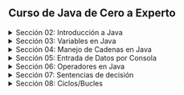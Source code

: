 ## Curso de Java de Cero a Experto

<details>
    <summary>Sección 02: Introducción a Java</summary>

* [V02_PDF - Introducción](seccion02/01-01-00-IntroduccionJava-UJ.pdf)
* [V03_PDF - ¿Qué es el JDK de Java](seccion02/01-02-00-JDKJava-UJ.pdf)
* [V04_PDF - Intalación deL JDK de Java](seccion02/01-03-00-InstalacionJDK-UJ.pdf)
* [V05_PDF - ¿Qué es un IDE](seccion02/01-04-00-IDE-Java-UJ.pdf)
* [V06_PDF - Instalación de IntelliJ IDEAS](seccion02/01-05-00-InstalacionIntelliJ-UJ.pdf)
* [V07_PDF - Hola Mundo con Java](seccion02/01-06-00-HolaMundoJava-UJ.pdf)
* [V08 - __**Ejemplo**__: Hola Mundo](seccion02/V08-Ejemplo_de_Hola_Mundo_con_Java/)
  * <details>
        <summary>V09-Reto practico</summary> 
        Se solicita crear una nueva clase llamada "Presentate.java" en la cual 
        deberás hacer lo siguiente:

        - Agregar el método main (Atajo: psvm + tab).
        - Mostrar en la consola la siguiente información. Se debe usar un método 
        "println" para cada elemento a mostrar.
  
          - Nombre Completo
          - Edad
          - País
    
      * [Mi solución reto practico](seccion02/V09-Reto-Practico)
      * V10 - Solución Presentate con Java
        * [PDF](seccion02/V10-Solucion_presentate_con_Java/01-09-00-Solucion-Presentate-UJ.pdf)
        * [Presentate.java](seccion02/V10-Solucion_presentate_con_Java/01-09-00-Solucion-Presentate-UJ.java)
    </details>
* [V11_PDF - Instalación de Apache NetBeans](seccion02/01-10-00-InstalacionApacheNetbeans-UJ.pdf)
</details>

<details>
  <summary>Sección 03: Variables en Java</summary>

* [V13_PDF - Variables en Java](seccion03/02-01-00-VariablesJava-UJ.pdf)
* V14_PDF - Variables en Java
    * [PDF - Variables](seccion03/02-02-00-EjemploVariables-UJ.pdf) 
    * [Variables.java](seccion03/Variables/src/Variables.java) 
* [V15_PDF - Manejo de Memoria en Java](seccion03/02-03-00-ManejoMemoria-UJ.pdf)
* V16_PDF - Ejemplo detalle de un Libro
    * [PDF - Guia Manejo de Memoria](seccion03/02-04-00-DetalleLibro-UJ.pdf)
    * [DetalleLibro.java]()
      * <details>
            <summary>V17 - Reto practico, Detalle de una persona</summary>
            Se solicita crear una clase llamada DetallePersona.java que realice lo siguiente:
            
            Debe declarar las siguientes variables y deberás asignar los valores que correspondan, 
            además de seleccionar el tipo de dato adecuado para cada variable:
            - Nombre Completo
            - Edad
            - Altura (En metros)
            - País de Origen
            - Indicar si es casado o soltero con sólo caracter, ejemplo: 'C'-Casado, 'S'-Soltero.
          * [Mi solución Reto, Detalle de una persona](seccion03/Variables/src/RetoDetallePersona.java)
          * V18 - Solución reto Detalle de una persona
            * [DetallePersona.java](seccion03/Variables/src/DetallePersona.java) 
            * [PDF - Solución](seccion03/02-06-00-Solucion-DetallePersona-UJ.pdf)
        </details>
* [V19_PDF - Tipos de Datos en Java - parte 1](seccion03/02-07-00-TiposDatosJava-parte1-UJ.pdf)
  * [TiposDatosParte1.java](seccion03/Variables/src/TiposDatosParte1.java)    
  * [V20 - TiposDatosParte2.java](seccion03/Variables/src/TiposDatosParte2.java)    
* [V21_PDF - Reglas de Nombres de Variables en Java](seccion03/02-09-00-ReglasNombresVariables-UJ.pdf)   
* V22 - Ejemplo de Reglas de Nombres de Variables
  * [ReglaNombresVariables.java](seccion03/Variables/src/ReglasNombresVariables.java)
    * <details>
          <summary>Reto, Detalle de una Tienda en Línea</summary>
          En el siguiente reto debe crear varias variables para almacenar el detall de un 
          producto de una tienda en línea.
          El detall a almacener del producto es el siguiente:

          - Nombre del Producto
          - Precio
          - Cantidad disponible
          - Indicar si está disponible para la venta

          Deben asignar valores de prueba a cada variable, escoger el nombre de cada variable 
          aplicando las
          buenas prácticas de Java y mandar a imprimir el valor de cada variable.

          Finalmente deben modificar el valor de cada variable con nuevos datos y mandar a 
          imprimir nuevamente el valor de cada variable y así comprobar que se modificaron 
          correctamente.
        * [Mi solución, Reto detalle de una tienda en línea](seccion03/Variables/src/RetoTiendaEnLinea.java)
        * [V24_RETO - Solución Detalle de un Producto de una Tienda en Línea](seccion03/Variables/src/TiendaLinea.java)
      </details>
* [V25_PDF - Tipo var en Java](seccion03/02-13-00-TipoVarJava-UJ.pdf)
  * [V26 - TipoVar.java](seccion03/Variables/src/TipoVar.java) 
* [V27_PDF - Concatenación de cadenas](seccion03/02-15-00-ConcatenacionCadenasJava-UJ.pdf) 
  * [ConcatenacionCadenas.java](seccion03/Variables/src/ConcatenacionCadenas.java)
* [V28_PDF - Constantes en Java](seccion03/02-16-00-ConstantesJava-UJ.pdf)
  * [Constantes.java](seccion03/Variables/src/Constantes.java)
      * <details>
            <summary>Reto, reserva de Hoteles</summary> 
            Se les deja realizar el siguiente reto:

            Capturar el detall de la reservación de hoteles.
            - Nombre de cliente
            - Días de estancia
            - Tarifa Diaria
            - Indicar si la habitación cuenta con vista al mar.
         
            Deben asginar valores iniciales y mandar a imprimir el valor de
            cada variable.
            Por último, se les pide modificar algunos valores de la reservación y mandar
            a imprir nuevamente cada variable para observar los cambios
          * [Mi solución, reserva de hotels](seccion03/Variables/src/RetoReservaHoteles.java) 
          * [V30 - Solución, ReservaHoteles.java](seccion03/Variables/src/ReservaHoteles.java)
        </details>
</details>

<details>
  <summary>Sección 04: Manejo de Cadenas en Java</summary>

* [V31_PDF - Manejo de Cadenas](seccion04/03-01-00-ManejoCadenas-UJ.pdf)  
* [V32 - Ejemplo de Cadenas](seccion04/Cadenas/src/Cadenas.java)
* [V33_JPG - Manejo de índices de Cadenas](seccion04/jpg/V33_Manejo_de_indices_de_cadenas.jpg)
  * [indiceCadena.java](seccion04/Cadenas/src/IndicesCadena.java)
* [V34_JPG - Inmutabilidad de Cadenas](seccion04/jpg/V34_inmutabilidad_cadenas.jpg)
  * [JPG - Al sobreescribir se crea un nueva referencia en memoria](seccion04/jpg/V34_2_inmutabilidad_cadenas.jpg)
  * [JPG - Los objetos siempre estan referenciados](seccion04/jpg/V34_3_inmutabilidad_cadenas.jpg)
  * [InmutabilidadCadenas.java](seccion04/Cadenas/src/InmutabilidadCadenas.java)
* [V35_JPG - Comparación de Cadenas](seccion04/jpg/V35_1_Comparacion_de_cadeanas.jpg) 
  * Hacer comparación entre objetos para saber si es la misma REFERENCIA o CONTENIDO del objeto
  * [ComparacionCadenas.java](seccion04/Cadenas/src/ComparacionCadenas.java)
* [V36 - Métodos de cadenas](seccion04/Cadenas/src/MetodosDeCadenas.java)
* [V37_PDF - Subcadenas](seccion04/03-07-00-Subcadenas-UJ.pdf)
  * [ManejoSubcadenas.java](seccion04/Cadenas/src/ManejoSubcadenas.java)
* [V38 - Busqueda de Subcadenas](seccion04/Cadenas/src/BusquedaSubcadenas.java)
* [V39 - Reemplazar subcadenas](seccion04/Cadenas/src/ReemplazarSubcadenas.java)
* [V40_PDF - Más de concatenación de cadenas](seccion04/03-10-00-MasConcatenacionCadenas-UJ.pdf)
  * [MasConcatenacionCadenas.java](seccion04/Cadenas/src/MasConcatenacionCadenas.java)
    * Método "Concat"
    * Método "StringBuilder"
    * Método "StringBuffer"
    * Método "Join"
* [V41 - Caracteres Especiales](seccion04/Cadenas/src/CaracteresEspeciales.java)
* V42 - Reto Generador de Email
  * [JPG - Normalizar los datos](seccion04/jpg/V42_1_Generador_de_Email.jpg)
  * [JPG - Resultado](seccion04/jpg/V42_2_Resultado.jpg)
  * [JPG - Resultado en consola](seccion04/jpg/V42_3_Resultado_por_consola.jpg)
    * [RetoGeneradorEmail.java](seccion04/Cadenas/src/RetoGeneradorEmail.java)
    * [V43 - GeneradorEmail.java (solución)](seccion04/Cadenas/src/GeneradorEmails.java)
</details>

<details>
  <summary>Sección 05: Entrada de Datos por Consola</summary>

* [V44_PDF - Clase Scanner y Entrada de datos](seccion05/04-01-00-ClaseScannerEntradaDatos-UJ.pdf)
  * [JPG - Leer datos por consola](seccion05/jpg/V44_Leer_datos_por_consola.jpg)
  * [ManejoConsola.java](seccion05/ManejoConsola/src/ManejoConsola.java)
* [V45 - Leer tipo de Datos](seccion05/ManejoConsola/src/LeerTiposDatos.java)
  ```java
    /* nextLine(), nextDouble(), etc. Al finalizar tenesmo que consumir el 
      caracter de salto de linea
    */
    var edad = consola.nextInt();
    var altura = consola.nextDouble();
    consola.nextLine(); // Para consumir el caracter de salto de linea
    var nombre = consola.nextLine(); // 
  ```
* [V46_PDF - Conversión de tipos de Datos por Consola](seccion05/04-03-00-ConversionTiposDatosConsola-UJ.pdf)
  * [ConversionTipos.java](seccion05/ManejoConsola/src/ConversionTiposDeDatos.java)
* [V47 - Ejemplo Sistema de Empleados](seccion05/jpg/V47_Sistema_de_Empleados.jpg)
  * [SistemaEmpleados.java](seccion05/ManejoConsola/src/SistemaEmpleados.java)
  ```java
    // Formato de 3 decimales
    System.out.printf("\tSalarios: $ %.3f%n", salarioEmpleado);
  ``` 
* [V48_JPG - Reto, proyecto Recetas de Cocina](seccion05/jpg/V48_Reto_reseta_de_cocina.jpg)
  * [JPG - resultado](seccion05/jpg/V48_Reto_Salida_reseta_de_cocina.jpg)
  * [Mi resolución Recetas de Cocina](seccion05/ManejoConsola/src/RetoRecetasCocina.java)
  * [V49 - Solución - RecetasCocina.java](seccion05/ManejoConsola/src/RecetasCocina.java)
  * [V50_PDF - Números Aleatorios - Clase Random](seccion05/04-07-00-NumerosAleatorios-UJ.pdf)
    * [JPG - Números Aleatorios](seccion05/jpg/V50_Numeros_Aleatorios.jpg)
    * [NumerosAleatorios.java](seccion05/ManejoConsola/src/NumerosAleatorios.java)
    ```java
    import java.util.Random;
    // main....
    var random = new Random();
    ``` 
  * [V51_PDF - Formato de cadenas](seccion05/04-08-00-FormatoCadenas-UJ.pdf)
    * [FormateoCadenas.java](seccion05/ManejoConsola/src/FormateoCadenas.java)
    * [V52_2 - FormateoCadenasParte2.java](seccion05/ManejoConsola/src/FormateoCadenasParte2.java)
  * [V53_JPG - Reto, Generar un ID Único](seccion05/jpg/V53_Reto_Generar_ID_Unico.jpg)
    * [JPG - Salida por consola](seccion05/jpg/V53_SalidaConsola_Reto_Generar_ID_Unico.jpg)
    *  [Mi resulución Reto, Generar un ID Único](seccion05/ManejoConsola/src/RetoGenerarIdUnico.java)
    *  [V54 - Solución, GenerarIdUnico.java](seccion05/ManejoConsola/src/GenerarIdUnico.java)
</details>

<details>
  <summary>Sección 06: Operadores en Java</summary>

* [V55_PDF - Operadores](seccion06/05-01-00-Operadores-UJ.pdf)
* [V56 - Operadores Aritméticos](seccion06/Operadores/src/OperadoresAritmeticos.java)
* [V57 - Operadores Unarios](seccion06/Operadores/src/OperadoresUnarios.java)
* [V58 - Operadores de Asignación Simple y Compuestos](seccion06/Operadores/src/OperadoresAsignacion.java)
* [V59 - Operadores de Comparación o Relacionales](seccion06/Operadores/src/OperadoresComparacion.java)
* [V60 - Operadores Lógico AND](seccion06/Operadores/src/OperadorAnd.java)
* [V61 - Operador Lógico OR](seccion06/Operadores/src/OperadorOr.java)
* [V62 - Operador Lógico NOT](seccion06/Operadores/src/OperadorNot.java)
* [V63_JPG - Ejemplo, Valor dentro de un Rango](seccion06/jpg/V63_Ejemplo_Valor_fuera_de_rango.jpg)
  * [V63 - ValorDentroRango.java](seccion06/Operadores/src/ValorDentroRango.java)
* [V64_JPG - Ejemplo, Tienda de descuento VIP](seccion06/jpg/V65_Ejemplo_tienda_descuento_vip.jpg)
  * [Mi resolución](seccion06/Operadores/src/RetoTiendaDescuentoVip.java)
  * [Solución, SistemaDescuentoVIP.java](seccion06/Operadores/src/SistemaDescuentosVIP.java)
* [V65_JPG - EJemplo Préstamo de libros](seccion06/jpg/V67_Ejemplo_Prestamo_libros.jpg)
  * [Mi resolución](seccion06/Operadores/src/RetoPrestamoLibros.java)
  * [Solución, SistemaPrestamoLibros.java](seccion06/Operadores/src/SistemaPrestamoLibros.java)
* [V66 - Ejemplo, Valor Fuera de Rango con NOT](seccion06/Operadores/src/RangoVariable.java)
* [V67_JPG - Ejemplo, Ticket de Venta](seccion06/jpg/V67_Generar_Ticket_de_Venta.jpg)
  * [Solución RetoTicketVenta.java](seccion06/Operadores/src/RetoTicketVenta.java)
* [V68 - Ejemplo, Ticket de venta con descuento](seccion06/Operadores/src/TicketVentaDescuento.java)
* [V69_JPG - Reto, Sistema de autenticación](seccion06/jpg/V69_Sistema_autenticacion.jpg)
  * [JPG - Muestra de consola](seccion06/jpg/V69_consola_Sistema_autenticacion.jpg)
  * [Mi resolución](seccion06/Operadores/src/RetoSistemaAutenticacion.java)
  * [V70 - Solución, SistemaAutenticacion.java](seccion06/Operadores/src/SistemaAutenticacion.java)
* [V71_JPG - Reto, Cáculo del Área y perimetro de un Rectangulo](seccion06/jpg/V71_Reto_Calculo_del_area_de_un_rectangulo.jpg)
  * [Mi Solución](seccion06/Operadores/src/RetoCalularAreaRectangulo.java)
  * [V72 - Solución, CalculoAreaRectangulo.java ](seccion06/Operadores/src/CalculoAreaRectangulo.java)
* [V73_PDF - Presedencia de operadores](seccion06/05-19-00-PrecedenciaOperadores-UJ.pdf)
  * [PresedenciaOperadores.java](seccion06/Operadores/src/PrecedenciaOperadores.java)
</details>

<details>
  <summary>Sección 07: Sentencias de decisión</summary>

* [V74_PDF - Sentecias de Decisión](seccion07/06-01-00-SentenciasDecision-UJ.pdf)
* [V75_JPG - Diagrama de flujo](seccion07/jpg/V75_Diagrama_de_Flujo.jpg)
  * [JPG - Diagrama de flujo Sentencia IF](seccion07/jpg/V75_Diagrama_de_Flujo_IF.jpg)
* [V76 - Sentencia IF](seccion07/SentenciasDecision/src/SentenciaIf.java)
* [V77 - Sentencia if-else](seccion07/SentenciasDecision/src/SentenciaIfElse.java)
* [V78 - Sentencia if-else if-else](seccion07/SentenciasDecision/src/SentenciaIfElseIf.java)
* [V79 - Modo Debug (ejecución paso a paso) en Intellij IDEA](seccion07/V79/)
  * [1ro - Crear punto de rotura](seccion07/V79/V79_1.jpg)
  * [2do - Click derecho y ejecutar modo Debug](seccion07/V79/V79_2.jpg)
  * [3ro - Ejecutar paso a paso](seccion07/V79/V79_3.jpg)
* [V80_JPG - Ejemplo, Valor Positivo](seccion07/jpg/V80.jpg)
  * [ValorPositivo.java](seccion07/SentenciasDecision/src/ValorPositivo.java)
* [V81_JPG - Reto, Tienda en Línea con Descuento](seccion07/jpg/V81.jpg)
  * [App_JPG](seccion07/jpg/V81_1.jpg)
  * [Mi solución](seccion07/SentenciasDecision/src/TiendaEnLineaConDescuento.java)
  * [V82 - Solución, TienedaEnLlinea.java](seccion07/SentenciasDecision/src/TiendaEnLinea.java)
* [V83_JPG - Ejemplo, Sistema bancario](seccion07/jpg/V83_1.jpg)
  * [SistemaBancario.java (menú con if con lógica inversa)](seccion07/SentenciasDecision/src/SistemaBancario.java)
* [V84_Jpg - Ejmeplo, Casa de los espejo (operador NOT y lógica inversa)](seccion07/jpg/V84.jpg)
  * [Ejemplo, CasaDeLosEspejos.java](seccion07/SentenciasDecision/src/CasaDeLosEspejos.java)
* [V85_PDF - Operador Ternario simple y anidado](seccion07/06-12-00-OperadorTernario-UJ.pdf)
  * [OperadorTernario.java](seccion07/SentenciasDecision/src/OperadorTernario.java)
* [V86_JPG - Aplicación Salud y Fitnes](seccion07/jpg/V86.jpg)
  * [Mi solución](seccion07/SentenciasDecision/src/RetoAplicacionSaludFitnes.java)
  * [Solución, SaludYFitness](seccion07/SentenciasDecision/src/SaludYFitness.java)
* [V87_JPG - Reto, Sistema Reserva Hotel](seccion07/jpg/V87.jpg)
  * [JPG - App por consola](seccion07/jpg/V87_2.jpg)
  * [Mi solución](seccion07/SentenciasDecision/src/RetoSistemaResrvaHotel.java)
  * [V88 - Solución, SistemaReservaHotel.java](seccion07/SentenciasDecision/src/SistemaReservaHotel.java)
* [V89_JPG - Reto, El mayor de 2 números](seccion07/jpg/V89.jpg)
  * [Mi solución](seccion07/SentenciasDecision/src/RetoElMayorDeDosNumeros.java)
  * [V89 - Solución, MayorDeDosNumeros.java](seccion07/SentenciasDecision/src/MayorDeDosNumeros.java)
* [V91_JPG - Reto, Identificar la estación de año](seccion07/jpg/V91.jpg)
  * [Mi solución](seccion07/SentenciasDecision/src/RetoIdentificarEstacionAnio.java)
  * [V92 Solución, EstacionAnio.java](seccion07/SentenciasDecision/src/EstacionAnio.java)
* [V93_PDF Sentencia Switch](seccion07/06-20-00-SentenciasSwitch-UJ.pdf)
  * [V94 - Ejemplo DiaSemana.java](seccion07/SentenciasDecision/src/DiaSemana.java)
* [V95 - Sentencia Switch mejorado - Ejemplo mejorado DiaSemana.java](seccion07/SentenciasDecision/src/DiaSemanaMejorado.java)
* [V96 - Ejercicio Estación del año con Swhtch mejorado](seccion07/SentenciasDecision/src/EstacionAnioSwitchMejorado.java)
* [V97_1_JPG - Reto, Sistema de calificaciones](seccion07/jpg/V97_1.jpg)
  * [V97_2_JPG](seccion07/jpg/V97_2.jpg)
  * [Mi Solución](seccion07/SentenciasDecision/src/RetoSistemaCalificaciones.java)
  * [V98 - Solución SistemaCalificaciones.java](seccion07/SentenciasDecision/src/SistemaCalificaciones.java)
* [V99_JPG Reto, Sistema de Envíos](seccion07/jpg/V99_1.jpg)
  * [App_JPG](seccion07/jpg/V99_2.jpg)
  * [Mi solución RetosSistemaEnvio.java (usando ELSE IF)](seccion07/SentenciasDecision/src/RetoSistemaEnvios.java)
  * [V100 - Solución, SistemaEnvios.java (Usando Switch Yield)](seccion07/SentenciasDecision/src/SistemaEnvios.java)
* [V101_JPG - Reto, Sistema de autenticación con Switch + Else If + Yield](seccion07/jpg/101.jpg)
  * [Mi solución](seccion07/SentenciasDecision/src/RetoSistemaAutenticacion.java)
  * [V102 - Solución SistemaAutenticacion.java](seccion07/SentenciasDecision/src/SistemaAutenticacion.java)
</details>

<details>
  <summary>Sección 08: Ciclos/Bucles</summary>

* [V1303_PDF Ciclos/Bucles](seccion08/07-01-00-Ciclos-Java-UJ.pdf)
* [V104 - CicloWhile](seccion08/Ciclos/src/CicloWhile.java)
* [V105 - Ejecución paso a paso](https://www.udemy.com/course/universidad-java-especialista-en-java-desde-cero-a-master/learn/lecture/44838681#overview)
* [V106 - Ejemlo imprimir números pares](seccion08/Ciclos/src/NumerosPares.java)
* [V107_JPG - Do-While](seccion08/jpg/107.jpg)
  * [CicloDoWhile.java](seccion08/Ciclos/src/CicloDoWhile.java)
</details>